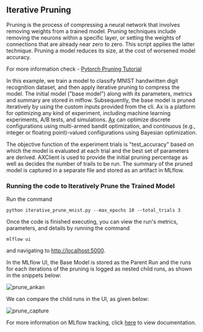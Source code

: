 ## Iterative Pruning
Pruning is the process of compressing a neural network that involves removing weights from a trained model.
Pruning techniques include removing the neurons within a specific layer, or setting the weights of connections that are already near zero to zero. This script applies the latter technique.
Pruning a model reduces its size, at the cost of worsened model accuracy.

For more information check - [Pytorch Pruning Tutorial](https://pytorch.org/tutorials/intermediate/pruning_tutorial.html)

In this example, we train a model to classify MNIST handwritten digit recognition dataset, and then apply iterative pruning to compress the model. The initial model ("base model") along with its parameters, metrics and summary are stored in mlflow.
Subsequently, the base model is pruned iteratively by using the custom
inputs provided from the cli. Ax is a platform for optimizing any kind of experiment, including machine learning experiments,
A/B tests, and simulations. [Ax](https://ax.dev/docs/why-ax.html) can optimize discrete configurations using multi-armed bandit optimization,
and continuous (e.g., integer or floating point)-valued configurations using Bayesian optimization.

The objective function of the experiment trials is "test_accuracy" based on which the model is evaluated at each trial and the best set of parameters are derived.
AXClient is used to provide the initial pruning percentage as well as decides the number
of trails to be run. The summary of the pruned model is captured in a separate file and stored as an artifact in MLflow.


### Running the code to Iteratively Prune the Trained Model

Run the command

 `python iterative_prune_mnist.py --max_epochs 10 --total_trials 3`


Once the code is finished executing, you can view the run's metrics, parameters, and details by running the command

```
mlflow ui
```

and navigating to [http://localhost:5000](http://localhost:5000).

In the MLflow UI, the Base Model is stored as the Parent Run and the runs for each iterations of the pruning is logged as nested child runs, as shown in the
snippets below:

![prune_ankan](https://user-images.githubusercontent.com/51693147/100785435-a66d6e80-3436-11eb-967a-c96b23625d1c.JPG)

We can compare the child runs in the UI, as given below:

![prune_capture](https://user-images.githubusercontent.com/51693147/100785071-2515dc00-3436-11eb-8e3a-de2d569287e6.JPG)

For more information on MLflow tracking, click [here](https://www.mlflow.org/docs/latest/tracking.html#mlflow-tracking) to view documentation.
